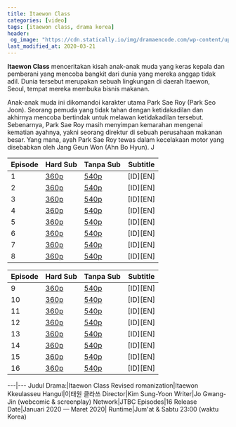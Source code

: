```yaml
---
title: Itaewon Class
categories: [video]
tags: [itaewon class, drama korea]
header:
 og_image: "https://cdn.statically.io/img/dramaencode.com/wp-content/uploads/2020/01/Download-Drama-Korea-Itaewon-Class-Subtitle-Indonesia.jpg"
last_modified_at: 2020-03-21
---
```

**Itaewon Class** menceritakan kisah anak-anak muda yang keras kepala dan pemberani yang mencoba bangkit dari dunia yang mereka anggap tidak adil. Dunia tersebut merupakan sebuah lingkungan di daerah Itaewon, Seoul, tempat mereka membuka bisnis makanan.

Anak-anak muda ini dikomandoi karakter utama Park Sae Roy (Park Seo Joon). Seorang pemuda yang tidak tahan dengan ketidakadilan dan akhirnya mencoba bertindak untuk melawan ketidakadilan tersebut. Sebenarnya, Park Sae Roy masih menyimpan kemarahan mengenai kematian ayahnya, yakni seorang direktur di sebuah perusahaan makanan besar. Yang mana, ayah Park Sae Roy tewas dalam kecelakaan motor yang disebabkan oleh Jang Geun Won (Ahn Bo Hyun). J

Episode|Hard Sub|Tanpa Sub|Subtitle
---|---|---|---
1|[360p](/zippyshare?st1=ep1&srv=104&cde=eoukj6mK&st2=360p)|[540p](/zippyshare?st1=ep1&srv=7&cde=VKaLu2Fp&st2=540p)|[ID][EN]|
2|[360p](/zippyshare?st1=ep2&srv=65&cde=OTUgu5bv&st2=360p)|[540p](/zippyshare?st1=ep2&srv=119gcde=G46GffPF&st2=540p)|[ID][EN]|
3|[360p](/zippyshare?st1=ep3&srv=27&cde=IN90rEMd&st2=360p)|[540p](/zippyshare?st1=ep3&srv=107&cde=fvGoXJON&st2=540p)|[ID][EN]|
4|[360p](/zippyshare?st1=ep4&srv=101&cde=pH8mSkQA&st2=360p)|[540p](/zippyshare?st1=ep4&srv=64&cde=6DSVsJoW&st2=540p)|[ID][EN]|
5|[360p](/zippyshare?st1=ep5&srv=81&cde=aLHdoubU&st2=360p)|[540p](/zippyshare?st1=ep5&srv=100&cde=rceCMsYe&st2=540p)|[ID][EN]|
6|[360p](/zippyshare?st1=ep6srv=17&cde=zADIVeua&st2=360p)|[540p](/zippyshare?st1=ep6&srv=78&cde=s8YiSNQp&st2=540p)|[ID][EN]|
7|[360p](/zippyshare?st1=ep7&srv=78&cde=RzrHS8xd&st2=360p)|[540p](/zippyshare?st1=ep7&srv=2&cde=RMvjnswM&st2=540p)|[ID][EN]|
8|[360p](/zippyshare?st1=ep8&srv=59&TePAElnW&st2=360p)|[540p](/zippyshare&st1=ep8&srv=80&cde=HKa1bYXy&st2=540p)|[ID][EN]|

Episode|Hard Sub|Tanpa Sub|Subtitle
---|---|---|---
9|[360p]()|[540p]()|[ID][EN]|
10|[360p]()|[540p]()|[ID][EN]|
11|[360p]()|[540p]()|[ID][EN]|
12|[360p]()|[540p]()|[ID][EN]|
13|[360p]()|[540p]()|[ID][EN]|
14|[360p]()|[540p]()|[ID][EN]|
15|[360p]()|[540p]()|[ID][EN]|
16|[360p]()|[540p]()|[ID][EN]|


---|---
Judul Drama:|Itaewon Class
Revised romanization|Itaewon Kkeulasseu
Hangul|이태원 클라쓰
Director|Kim Sung-Yoon
Writer|Jo Gwang-Jin (webcomic & screenplay)
Network|JTBC
Episodes|16
Release Date|Januari 2020 — Maret 2020|
Runtime|Jum'at & Sabtu 23:00 (waktu Korea)

